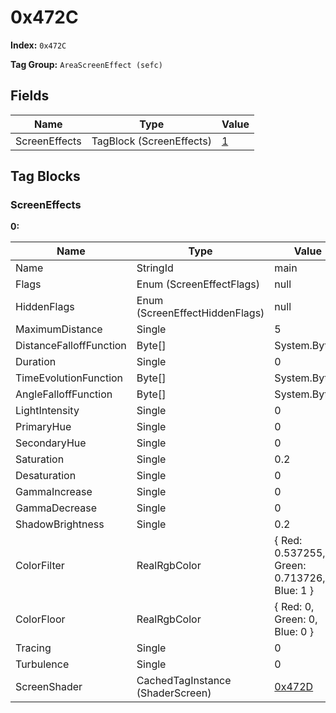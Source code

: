 # 0x472C

**Index:** ```0x472C```

**Tag Group:** ```AreaScreenEffect (sefc)```

## Fields

Name	| Type	| Value
---	|---	|---	|
ScreenEffects	|TagBlock (ScreenEffects)	|[1](#screeneffects)


## Tag Blocks

### ScreenEffects

**0:**

Name	| Type	| Value
---	|---	|---	|
Name	|StringId	|main
Flags	|Enum (ScreenEffectFlags)	|null
HiddenFlags	|Enum (ScreenEffectHiddenFlags)	|null
MaximumDistance	|Single	|5
DistanceFalloffFunction	|Byte[]	|System.Byte[]
Duration	|Single	|0
TimeEvolutionFunction	|Byte[]	|System.Byte[]
AngleFalloffFunction	|Byte[]	|System.Byte[]
LightIntensity	|Single	|0
PrimaryHue	|Single	|0
SecondaryHue	|Single	|0
Saturation	|Single	|0.2
Desaturation	|Single	|0
GammaIncrease	|Single	|0
GammaDecrease	|Single	|0
ShadowBrightness	|Single	|0.2
ColorFilter	|RealRgbColor	|{ Red: 0.537255, Green: 0.713726, Blue: 1 }
ColorFloor	|RealRgbColor	|{ Red: 0, Green: 0, Blue: 0 }
Tracing	|Single	|0
Turbulence	|Single	|0
ScreenShader	|CachedTagInstance (ShaderScreen)	|[0x472D](../ShaderScreen/472D.md)


